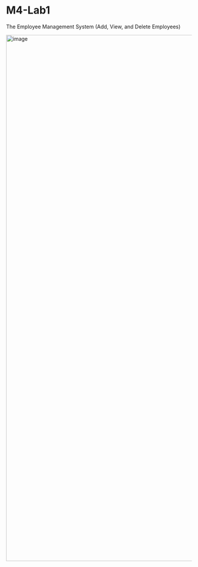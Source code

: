 # M4-Lab1
 The Employee Management System (Add, View, and Delete Employees)
 
<img width="1427" alt="image" src="https://github.com/shashankgopalakrishna/M4-Lab1/assets/143437355/8f6d1d41-0b01-4ead-8cf3-8b266cbebed0">

